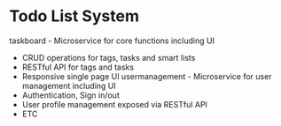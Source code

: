 Todo List System
================

taskboard - Microservice for core functions including UI
* CRUD operations for tags, tasks and smart lists
* RESTful API for tags and tasks
* Responsive single page UI
usermanagement - Microservice for user management including UI
* Authentication, Sign in/out
* User profile management exposed via RESTful API
* ETC
<Native mobile applications>